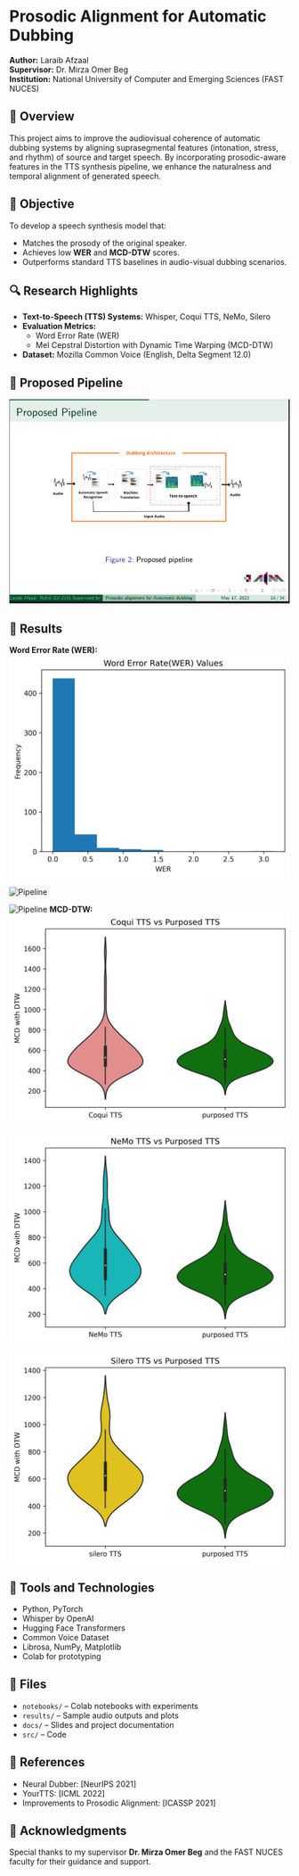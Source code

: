 # Prosodic Alignment for Automatic Dubbing

**Author:** Laraib Afzaal  
**Supervisor:** Dr. Mirza Omer Beg  
**Institution:** National University of Computer and Emerging Sciences (FAST NUCES)

## 🧠 Overview

This project aims to improve the audiovisual coherence of automatic dubbing systems by aligning suprasegmental features (intonation, stress, and rhythm) of source and target speech. By incorporating prosodic-aware features in the TTS synthesis pipeline, we enhance the naturalness and temporal alignment of generated speech.

## 🎯 Objective

To develop a speech synthesis model that:
- Matches the prosody of the original speaker.
- Achieves low **WER** and **MCD-DTW** scores.
- Outperforms standard TTS baselines in audio-visual dubbing scenarios.

## 🔍 Research Highlights

- **Text-to-Speech (TTS) Systems:** Whisper, Coqui TTS, NeMo, Silero
- **Evaluation Metrics:** 
  - Word Error Rate (WER)
  - Mel Cepstral Distortion with Dynamic Time Warping (MCD-DTW)
- **Dataset:** Mozilla Common Voice (English, Delta Segment 12.0)

## 📌 Proposed Pipeline

![Pipeline](docs/pipeline.PNG)

## 🧪 Results
**Word Error Rate (WER):**
![Pipeline](docs/wer1.png)

![Pipeline](docs/wer2.png)

![Pipeline](docs/wer3.png)
**MCD-DTW:**
![Pipeline](docs/mcd1.png)

![Pipeline](docs/mcd2.png)

![Pipeline](docs/mcd3.png)

## 🧰 Tools and Technologies

- Python, PyTorch
- Whisper by OpenAI
- Hugging Face Transformers
- Common Voice Dataset
- Librosa, NumPy, Matplotlib
- Colab for prototyping

## 📁 Files

- `notebooks/` – Colab notebooks with experiments
- `results/` – Sample audio outputs and plots
- `docs/` – Slides and project documentation
- `src/` – Code 

## 📜 References

- Neural Dubber: [NeurIPS 2021]
- YourTTS: [ICML 2022]
- Improvements to Prosodic Alignment: [ICASSP 2021]


## 🙌 Acknowledgments

Special thanks to my supervisor **Dr. Mirza Omer Beg** and the FAST NUCES faculty for their guidance and support.
